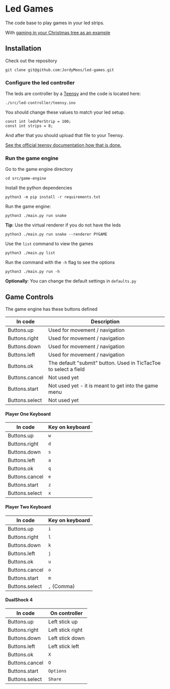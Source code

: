 # Led Games

The code base to play games in your led strips.

With [gaming in your Christmas tree as an example](https://twitter.com/JordyMoos/status/1206568610275241984)

## Installation

Check out the repository
```
git clone git@github.com:JordyMoos/led-games.git
```

### Configure the led controller

The leds are controller by a [Teensy](https://www.pjrc.com/store/teensy32_pins.html) and the code is located here:
```
./src/led-controller/teensy.ino
```

You should change these values to match your led setup.
```
const int ledsPerStrip = 100;
const int strips = 8;
```

And after that you should upload that file to your Teensy.


[See the official teensy documentation how that is done.](https://www.pjrc.com/teensy/td_download.html)


### Run the game engine

Go to the game engine directory
```
cd src/game-engine
```

Install the python dependencies
```
python3 -m pip install -r requirements.txt
```

Run the game engine:
```
python3 ./main.py run snake
```

**Tip**:
Use the virtual renderer if you do not have the leds
```
python3 ./main.py run snake --renderer PYGAME
```

Use the `list` command to view the games
```
python3 ./main.py list
```

Run the command with the `-h` flag to see the options
```
python3 ./main.py run -h
```

**Optionally**:
You can change the default settings in `defaults.py`


## Game Controls

The game engine has these buttons defined

In code | Description
--- | --- 
Buttons.up | Used for movement / navigation
Buttons.right | Used for movement / navigation 
Buttons.down | Used for movement / navigation
Buttons.left | Used for movement / navigation
Buttons.ok | The default "submit" button. Used in TicTacToe to select a field
Buttons.cancel | Not used yet
Buttons.start | Not used yet - it is meant to get into the game menu
Buttons.select | Not used yet

#### Player One Keyboard
 
In code | Key on keyboard
--- | --- 
Buttons.up | `w`
Buttons.right | `d` 
Buttons.down | `s`
Buttons.left | `a`
Buttons.ok | `q`
Buttons.cancel | `e`
Buttons.start | `z`
Buttons.select | `x`

#### Player Two Keyboard
 
In code | Key on keyboard
--- | --- 
Buttons.up | `i`
Buttons.right | `l` 
Buttons.down | `k`
Buttons.left | `j`
Buttons.ok | `u`
Buttons.cancel | `o`
Buttons.start | `m`
Buttons.select | `,` (Comma)

#### DualShock 4

In code | On controller
--- | --- 
Buttons.up | Left stick up
Buttons.right | Left stick right 
Buttons.down | Left stick down
Buttons.left | Left stick left
Buttons.ok | `X`
Buttons.cancel | `O`
Buttons.start | `Options`
Buttons.select | `Share`
